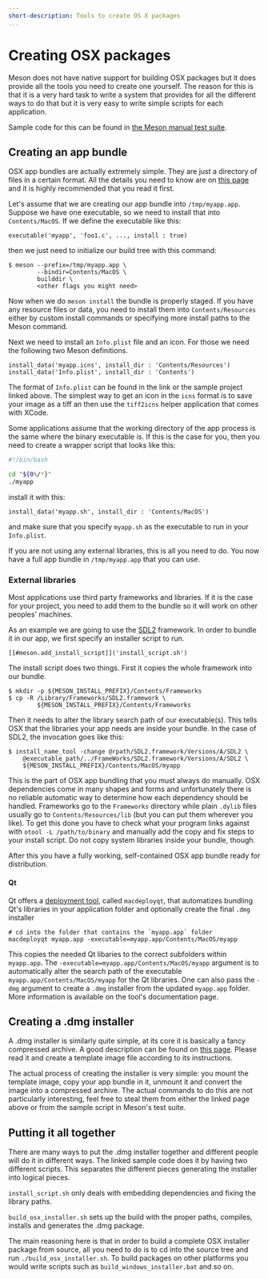 ```yaml
---
short-description: Tools to create OS X packages
...
```


# Creating OSX packages

Meson does not have native support for building OSX packages but it
does provide all the tools you need to create one yourself. The reason
for this is that it is a very hard task to write a system that
provides for all the different ways to do that but it is very easy to
write simple scripts for each application.

Sample code for this can be found in [the Meson manual test
suite](https://github.com/jpakkane/meson/tree/master/manual%20tests/4%20standalone%20binaries).

## Creating an app bundle

OSX app bundles are actually extremely simple. They are just a
directory of files in a certain format. All the details you need to
know are on [this
page](https://stackoverflow.com/questions/1596945/building-osx-app-bundle)
and it is highly recommended that you read it first.

Let's assume that we are creating our app bundle into
`/tmp/myapp.app`. Suppose we have one executable, so we need to
install that into `Contents/MacOS`. If we define the executable like
this:

```meson
executable('myapp', 'foo1.c', ..., install : true)
```

then we just need to initialize our build tree with this command:

```console
$ meson --prefix=/tmp/myapp.app \
        --bindir=Contents/MacOS \
        builddir \
        <other flags you might need>
```

Now when we do `meson install` the bundle is properly staged. If you
have any resource files or data, you need to install them into
`Contents/Resources` either by custom install commands or specifying
more install paths to the Meson command.

Next we need to install an `Info.plist` file and an icon. For those we
need the following two Meson definitions.

```meson
install_data('myapp.icns', install_dir : 'Contents/Resources')
install_data('Info.plist', install_dir : 'Contents')
```

The format of `Info.plist` can be found in the link or the sample
project linked above. The simplest way to get an icon in the `icns`
format is to save your image as a tiff an then use the `tiff2icns` helper
application that comes with XCode.

Some applications assume that the working directory of the app process
is the same where the binary executable is. If this is the case for
you, then you need to create a wrapper script that looks like this:

```bash
#!/bin/bash

cd "${0%/*}"
./myapp
```

install it with this:

```meson
install_data('myapp.sh', install_dir : 'Contents/MacOS')
```

and make sure that you specify `myapp.sh` as the executable to run in
your `Info.plist`.

If you are not using any external libraries, this is all you need to
do. You now have a full app bundle in `/tmp/myapp.app` that you can
use.

### External libraries 

Most applications use third party frameworks and libraries.
If it is the case for your project, you need to add them to 
the bundle so it will work on other peoples' machines.

As an example we are going to use the [SDL2](https://libsdl.org/)
framework. In order to bundle it in our app, we first specify an
installer script to run.

```meson
[[#meson.add_install_script]]('install_script.sh')
```

The install script does two things. First it copies the whole
framework into our bundle.

```console
$ mkdir -p ${MESON_INSTALL_PREFIX}/Contents/Frameworks
$ cp -R /Library/Frameworks/SDL2.framework \
        ${MESON_INSTALL_PREFIX}/Contents/Frameworks
```

Then it needs to alter the library search path of our
executable(s). This tells OSX that the libraries your app needs are
inside your bundle. In the case of SDL2, the invocation goes like
this:

```console
$ install_name_tool -change @rpath/SDL2.framework/Versions/A/SDL2 \
    @executable_path/../FrameWorks/SDL2.framework/Versions/A/SDL2 \
    ${MESON_INSTALL_PREFIX}/Contents/MacOS/myapp
```

This is the part of OSX app bundling that you must always do
manually. OSX dependencies come in many shapes and forms and
unfortunately there is no reliable automatic way to determine how each
dependency should be handled. Frameworks go to the `Frameworks`
directory while plain `.dylib` files usually go to
`Contents/Resources/lib` (but you can put them wherever you like). To
get this done you have to check what your program links against with
`otool -L /path/to/binary` and manually add the copy and fix steps to
your install script. Do not copy system libraries inside your bundle,
though.

After this you have a fully working, self-contained OSX app bundle
ready for distribution.

#### Qt

Qt offers a [deployment tool](https://doc.qt.io/qt-5/macos-deployment.html#macdeploy),
called `macdeployqt`, that automatizes bundling Qt's libraries in your application folder and
optionally create the final `.dmg` installer

```console
# cd into the folder that contains the `myapp.app` folder
macdeployqt myapp.app -executable=myapp.app/Contents/MacOS/myapp
```

This copies the needed Qt libaries to the correct subfolders within `myapp.app`.
The `-executable=myapp.app/Contents/MacOS/myapp` argument is
to automatically alter the search path of the executable 
`myapp.app/Contents/MacOS/myapp` for the Qt libraries. One can also pass the `-dmg`
argument to create a `.dmg` installer from the updated `myapp.app` folder.
More information is available on the tool's documentation page.

## Creating a .dmg installer

A .dmg installer is similarly quite simple, at its core it is
basically a fancy compressed archive. A good description can be found
on [this page](https://el-tramo.be/guides/fancy-dmg/). Please read it
and create a template image file according to its instructions.

The actual process of creating the installer is very simple: you mount
the template image, copy your app bundle in it, unmount it and convert
the image into a compressed archive. The actual commands to do this
are not particularly interesting, feel free to steal them from either
the linked page above or from the sample script in Meson's test suite.

## Putting it all together

There are many ways to put the .dmg installer together and different
people will do it in different ways. The linked sample code does it by
having two different scripts. This separates the different pieces
generating the installer into logical pieces.

`install_script.sh` only deals with embedding dependencies and fixing
the library paths.

`build_osx_installer.sh` sets up the build with the proper paths,
compiles, installs and generates the .dmg package.

The main reasoning here is that in order to build a complete OSX
installer package from source, all you need to do is to cd into the
source tree and run `./build_osx_installer.sh`. To build packages on
other platforms you would write scripts such as
`build_windows_installer.bat` and so on.
